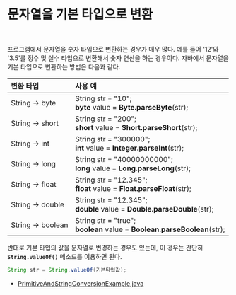 # 문자열을 기본 타입으로 변환
<br/>

프로그램에서 문자열을 숫자 타입으로 변환하는 경우가 매우 많다. 예를 들어 '12'와 '3.5'를 정수 및 실수 타입으로 변환해서 숫자 연산을 하는 경우이다.
자바에서 문자열을 기본 타입으로 변환하는 방법은 다음과 같다.

|변환 타입|사용 예|
|:---|:---|
|String → byte|String str = "10";<br/>**byte** value = **Byte.parseByte**(str);|
|String → short|String str = "200";<br/>**short** value = **Short.parseShort**(str);|
|String → int|String str = "300000";<br/>**int** value = **Integer.parseInt**(str);|
|String → long|String str = "40000000000";<br/>**long** value = **Long.parseLong**(str);|
|String → float|String str = "12.345";<br/>**float** value = **Float.parseFloat**(str);|
|String → double|String str = "12.345";<br/>**double** value = **Double.parseDouble**(str);|
|String → boolean|String str = "true";<br/>**boolean** value = **Boolean.parseBoolean**(str);|

반대로 기본 타입의 값을 문자열로 변경하는 경우도 있는데, 이 경우는 간단히 **`String.valueOf()`** 메소드를 이용하면 된다.
```java
String str = String.valueOf(기본타입값);
```
- [PrimitiveAndStringConversionExample.java](https://github.com/silxbro/java/blob/main/src/thisisjava/ch02/sec10/PrimitiveAndStringConversionExample.java)
